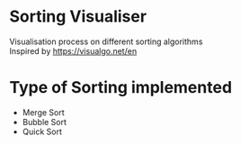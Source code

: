 # Sorting Visualiser
Visualisation process on different sorting algorithms\
Inspired by https://visualgo.net/en 



# Type of Sorting implemented
- Merge Sort 
- Bubble Sort
- Quick Sort 